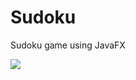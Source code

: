 # Sudoku
Sudoku game using JavaFX

<a href="https://github.com/charankulal/Sudoku">
 <img  src="https://github-readme-stats.vercel.app/api/pin/?username=charankulal&repo=Sudoku"></a>
